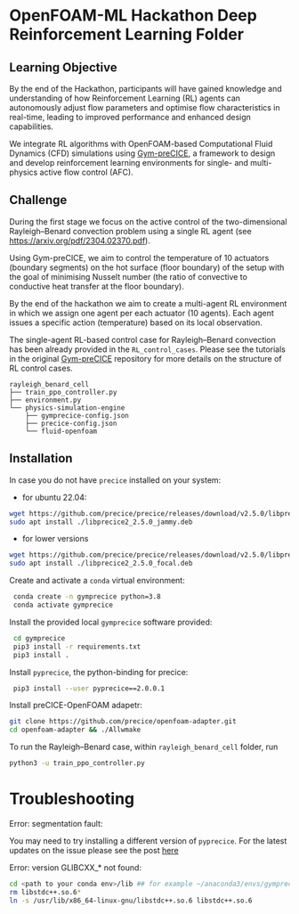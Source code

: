 # OpenFOAM-ML Hackathon Deep Reinforcement Learning Folder

## Learning Objective
By the end of the Hackathon, participants will have gained knowledge and understanding of how Reinforcement Learning (RL) agents can autonomously adjust flow parameters and optimise flow characteristics in real-time, leading to improved performance and enhanced design capabilities.

We integrate RL algorithms with OpenFOAM-based Computational Fluid Dynamics (CFD) simulations using [Gym-preCICE](https://github.com/gymprecice/gymprecice), a framework to design and develop reinforcement learning environments for single- and multi-physics active flow control (AFC).

## Challenge
During the first stage we focus on the active control of the two-dimensional Rayleigh–Benard convection problem using a single RL agent (see https://arxiv.org/pdf/2304.02370.pdf). 

Using Gym-preCICE, we aim to control the temperature of 10 actuators (boundary segments) on the hot surface (floor boundary) of the setup with the goal of minimising Nusselt number (the ratio of convective to conductive heat transfer at the floor boundary).

By the end of the hackathon we aim to create a multi-agent RL environment in which we assign one agent per each actuator (10 agents). Each agent issues a specific action (temperature) based on its local observation. 

The single-agent RL-based control case for Rayleigh–Benard convection has been already provided in the `RL_control_cases`. Please see the tutorials in the original [Gym-preCICE](https://github.com/gymprecice/gymprecice) repository for more details on the structure of RL control cases.
```
rayleigh_benard_cell
├── train_ppo_controller.py
├── environment.py
└── physics-simulation-engine
    ├── gymprecice-config.json
    ├── precice-config.json
    └── fluid-openfoam
``` 

## Installation
In case you do not have `precice` installed on your system:
- for ubuntu 22.04:
```bash
wget https://github.com/precice/precice/releases/download/v2.5.0/libprecice2_2.5.0_jammy.deb
sudo apt install ./libprecice2_2.5.0_jammy.deb
```
- for lower versions
```bash
wget https://github.com/precice/precice/releases/download/v2.5.0/libprecice2_2.5.0_focal.deb
sudo apt install ./libprecice2_2.5.0_focal.deb
```
Create and activate a `conda` virtual environment:
```bash
 conda create -n gymprecice python=3.8
 conda activate gymprecice
```
Install the provided local `gymprecice` software provided:
```bash
 cd gymprecice
 pip3 install -r requirements.txt
 pip3 install .
```
Install `pyprecice`, the python-binding for precice:
```bash
 pip3 install --user pyprecice==2.0.0.1
```

Install preCICE-OpenFOAM adapetr:
```bash
git clone https://github.com/precice/openfoam-adapter.git
cd openfoam-adapter && ./Allwmake 
```

To run the Rayleigh–Benard case, within `rayleigh_benard_cell` folder, run
```bash
python3 -u train_ppo_controller.py
```

# Troubleshooting
Error: segmentation fault:

You may need to try installing a different version of `pyprecice`. For the latest updates on the issue please see the post [here](https://github.com/precice/python-bindings/issues/182)

Error: version GLIBCXX_* not found:
```bash
cd <path to your conda env>/lib ## for example ~/anaconda3/envs/gymprecice/lib
rm libstdc++.so.6* 
ln -s /usr/lib/x86_64-linux-gnu/libstdc++.so.6 libstdc++.so.6
```
